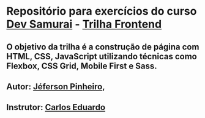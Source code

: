 # Repositório para exercícios do curso **[Dev Samurai](https://www.linkedin.com/school/dev-samurai/)** - **[Trilha Frontend](https://lp.devsamurai.com.br/pl/sl/do/ta8cd6eu/?xpromo=st-devsamurai)**
## O objetivo da trilha é a construção de página com HTML, CSS, JavaScript utilizando técnicas como Flexbox, CSS Grid, Mobile First e Sass.
## Autor: **[Jéferson Pinheiro](https://github.com/ojeffpinheiro01/)**,
## Instrutor: **[Carlos Eduardo](https://www.linkedin.com/in/carlos-eduardo-santos-oliveira-59255a110/)**
